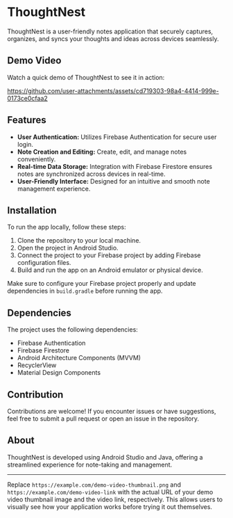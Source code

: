 # ThoughtNest

ThoughtNest is a user-friendly notes application that securely captures, organizes, and syncs your thoughts and ideas across devices seamlessly.

## Demo Video

Watch a quick demo of ThoughtNest to see it in action:

https://github.com/user-attachments/assets/cd719303-98a4-4414-999e-0173ce0cfaa2


## Features

- **User Authentication:** Utilizes Firebase Authentication for secure user login.
- **Note Creation and Editing:** Create, edit, and manage notes conveniently.
- **Real-time Data Storage:** Integration with Firebase Firestore ensures notes are synchronized across devices in real-time.
- **User-Friendly Interface:** Designed for an intuitive and smooth note management experience.

## Installation

To run the app locally, follow these steps:

1. Clone the repository to your local machine.
2. Open the project in Android Studio.
3. Connect the project to your Firebase project by adding Firebase configuration files.
4. Build and run the app on an Android emulator or physical device.

Make sure to configure your Firebase project properly and update dependencies in `build.gradle` before running the app.

## Dependencies

The project uses the following dependencies:

- Firebase Authentication
- Firebase Firestore
- Android Architecture Components (MVVM)
- RecyclerView
- Material Design Components

## Contribution

Contributions are welcome! If you encounter issues or have suggestions, feel free to submit a pull request or open an issue in the repository.

## About

ThoughtNest is developed using Android Studio and Java, offering a streamlined experience for note-taking and management.

---

Replace `https://example.com/demo-video-thumbnail.png` and `https://example.com/demo-video-link` with the actual URL of your demo video thumbnail image and the video link, respectively. This allows users to visually see how your application works before trying it out themselves.
